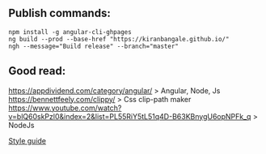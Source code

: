 ## Publish commands:

```
npm install -g angular-cli-ghpages
ng build --prod --base-href "https://kiranbangale.github.io/"
ngh --message="Build release" --branch="master"
```

## Good read:

https://appdividend.com/category/angular/ > Angular, Node, Js
https://bennettfeely.com/clippy/ > Css clip-path maker
https://www.youtube.com/watch?v=blQ60skPzl0&index=2&list=PL55RiY5tL51q4D-B63KBnygU6opNPFk_q > NodeJs

[Style guide](https://help.github.com/articles/basic-writing-and-formatting-syntax/)
